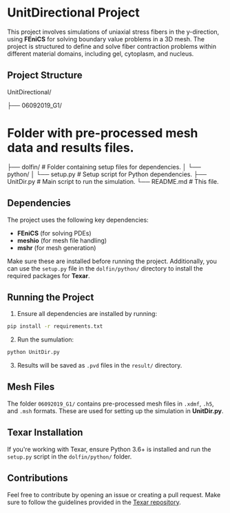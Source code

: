 # UnitDirectional Project

This project involves simulations of uniaxial stress fibers in the 
y-direction, using **FEniCS** for solving boundary value problems in a 
3D mesh. The project is structured to define and solve fiber contraction 
problems within different material domains, including gel, cytoplasm, 
and nucleus.

## Project Structure

UnitDirectional/

├── 06092019_G1/   
# Folder with pre-processed mesh data and results files.
├── dolfin/              # Folder containing setup files for dependencies.
│   └── python/
│       └── setup.py     # Setup script for Python dependencies.
├── UnitDir.py           # Main script to run the simulation.
└── README.md            # This file.



## Dependencies

The project uses the following key dependencies:

- **FEniCS** (for solving PDEs)
- **meshio** (for mesh file handling)
- **mshr** (for mesh generation)

Make sure these are installed before running the project. 
Additionally, you can use the `setup.py` file in the `dolfin/python/` 
directory to install the required packages for **Texar**.

## Running the Project

1. Ensure all dependencies are installed by running:
```bash
pip install -r requirements.txt
```
2. Run the sumulation:
```bash
python UnitDir.py
```

3. Results will be saved as `.pvd` files in the `result/` directory.

## Mesh Files

The folder `06092019_G1/` contains pre-processed mesh files in `.xdmf`, 
`.h5`, and `.msh` formats. These are used for setting up the simulation 
in **UnitDir.py**.

## Texar Installation

If you're working with Texar, ensure Python 3.6+ is installed and run 
the `setup.py` script in the `dolfin/python/` folder.


## Contributions

Feel free to contribute by opening an issue or creating a pull request. 
Make sure to follow the guidelines provided in the [Texar repository](https://github.com/asyml/texar).


